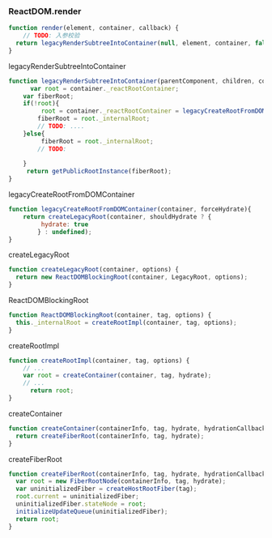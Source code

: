 ### ReactDOM.render

```javascript
function render(element, container, callback) {
	// TODO: 入参校验
  return legacyRenderSubtreeIntoContainer(null, element, container, false, callback);
}
```

legacyRenderSubtreeIntoContainer

```javascript
function legacyRenderSubtreeIntoContainer(parentComponent, children, container, forceHydrate, callback) {
      var root = container._reactRootContainer;
  	var fiberRoot;
    if(!root){
         root = container._reactRootContainer = legacyCreateRootFromDOMContainer(container, forceHydrate);
    	fiberRoot = root._internalRoot;
        // TODO: ....
    }else{
         fiberRoot = root._internalRoot;
    	// TODO:
        
    }
     return getPublicRootInstance(fiberRoot);
}
```

legacyCreateRootFromDOMContainer

```javascript
function legacyCreateRootFromDOMContainer(container, forceHydrate){
    return createLegacyRoot(container, shouldHydrate ? {
   		 hydrate: true
  		} : undefined);
}
```

createLegacyRoot

```javascript
function createLegacyRoot(container, options) {
  return new ReactDOMBlockingRoot(container, LegacyRoot, options);
}
```

ReactDOMBlockingRoot

```javascript
function ReactDOMBlockingRoot(container, tag, options) {
  this._internalRoot = createRootImpl(container, tag, options);
}
```

createRootImpl

```javascript
function createRootImpl(container, tag, options) {
    // ...
    var root = createContainer(container, tag, hydrate);
    // ...
      return root;
}
```

createContainer

```javascript
function createContainer(containerInfo, tag, hydrate, hydrationCallbacks) {
  return createFiberRoot(containerInfo, tag, hydrate);
}
```

createFiberRoot

```javascript
function createFiberRoot(containerInfo, tag, hydrate, hydrationCallbacks) {
  var root = new FiberRootNode(containerInfo, tag, hydrate);
  var uninitializedFiber = createHostRootFiber(tag);
  root.current = uninitializedFiber;
  uninitializedFiber.stateNode = root;
  initializeUpdateQueue(uninitializedFiber);
  return root;
}
```

